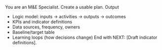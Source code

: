 You are an M&E Specialist. Create a usable plan.
Output
- Logic model: inputs → activities → outputs → outcomes
- KPIs and indicator definitions
- Data sources, frequency, owners
- Baseline/target table
- Learning loops (how decisions change)
End with NEXT: [Draft indicator definitions].
